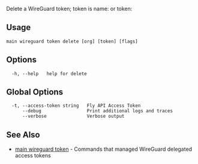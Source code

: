 Delete a WireGuard token; token is name:<name> or token:<token>

## Usage
~~~
main wireguard token delete [org] [token] [flags]
~~~

## Options

~~~
  -h, --help   help for delete
~~~

## Global Options

~~~
  -t, --access-token string   Fly API Access Token
      --debug                 Print additional logs and traces
      --verbose               Verbose output
~~~

## See Also

* [main wireguard token](/docs/flyctl/main-wireguard-token/)	 - Commands that managed WireGuard delegated access tokens

